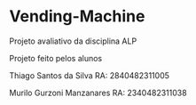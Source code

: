 # Vending-Machine
Projeto avaliativo da disciplina ALP

Projeto feito  pelos  alunos

Thiago Santos da Silva  RA: 2840482311005

Murilo Gurzoni  Manzanares RA: 2340482311038
